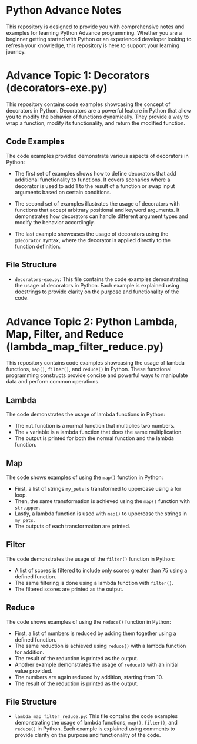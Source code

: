 # Python Advance Notes
This repository is designed to provide you with comprehensive notes and examples for learning Python Advance programming. Whether you are a beginner getting started with Python or an experienced developer looking to refresh your knowledge, this repository is here to support your learning journey.

# Advance Topic 1: Decorators (decorators-exe.py)
This repository contains code examples showcasing the concept of decorators in Python. Decorators are a powerful feature in Python that allow you to modify the behavior of functions dynamically. They provide a way to wrap a function, modify its functionality, and return the modified function.

## Code Examples

The code examples provided demonstrate various aspects of decorators in Python:

- The first set of examples shows how to define decorators that add additional functionality to functions. It covers scenarios where a decorator is used to add 1 to the result of a function or swap input arguments based on certain conditions.

- The second set of examples illustrates the usage of decorators with functions that accept arbitrary positional and keyword arguments. It demonstrates how decorators can handle different argument types and modify the behavior accordingly.

- The last example showcases the usage of decorators using the `@decorator` syntax, where the decorator is applied directly to the function definition.

## File Structure

- `decorators-exe.py`: This file contains the code examples demonstrating the usage of decorators in Python. Each example is explained using docstrings to provide clarity on the purpose and functionality of the code.



# Advance Topic 2: Python Lambda, Map, Filter, and Reduce (lambda_map_filter_reduce.py)

This repository contains code examples showcasing the usage of lambda functions, `map()`, `filter()`, and `reduce()` in Python. These functional programming constructs provide concise and powerful ways to manipulate data and perform common operations.

## Lambda

The code demonstrates the usage of lambda functions in Python:

- The `mul` function is a normal function that multiplies two numbers.
- The `x` variable is a lambda function that does the same multiplication.
- The output is printed for both the normal function and the lambda function.

## Map

The code shows examples of using the `map()` function in Python:

- First, a list of strings `my_pets` is transformed to uppercase using a for loop.
- Then, the same transformation is achieved using the `map()` function with `str.upper`.
- Lastly, a lambda function is used with `map()` to uppercase the strings in `my_pets`.
- The outputs of each transformation are printed.

## Filter

The code demonstrates the usage of the `filter()` function in Python:

- A list of scores is filtered to include only scores greater than 75 using a defined function.
- The same filtering is done using a lambda function with `filter()`.
- The filtered scores are printed as the output.

## Reduce

The code shows examples of using the `reduce()` function in Python:

- First, a list of numbers is reduced by adding them together using a defined function.
- The same reduction is achieved using `reduce()` with a lambda function for addition.
- The result of the reduction is printed as the output.
- Another example demonstrates the usage of `reduce()` with an initial value provided.
- The numbers are again reduced by addition, starting from 10.
- The result of the reduction is printed as the output.

## File Structure

- `lambda_map_filter_reduce.py`: This file contains the code examples demonstrating the usage of lambda functions, `map()`, `filter()`, and `reduce()` in Python. Each example is explained using comments to provide clarity on the purpose and functionality of the code.